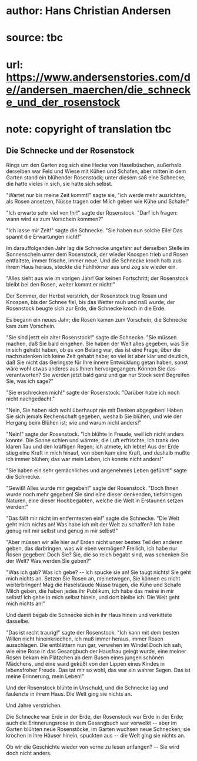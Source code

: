 # author: Hans Christian Andersen
# source: tbc
# url: https://www.andersenstories.com/de//andersen_maerchen/die_schnecke_und_der_rosenstock
# note: copyright of translation tbc

## Die Schnecke und der Rosenstock 

Rings um den Garten zog sich eine Hecke von Haselbüschen, außerhalb
derselben war Feld und Wiese mit Kühen und Schafen, aber mitten in dem
Garten stand ein blühender Rosenstock; unter diesem saß eine Schnecke,
die hatte vieles in sich, sie hatte sich selbst.

"Wartet nur bis meine Zeit kommt!" sagte sie, "ich werde mehr
ausrichten, als Rosen ansetzen, Nüsse tragen oder Milch geben wie Kühe
und Schafe!"

"Ich erwarte sehr viel von Ihr!" sagte der Rosenstock. "Darf ich
fragen: wann wird es zum Vorschein kommen?"

"Ich lasse mir Zeit!" sagte die Schnecke. "Sie haben nun solche Eile!
Das spannt die Erwartungen nicht!"

Im darauffolgenden Jahr lag die Schnecke ungefähr auf derselben Stelle
im Sonnenschein unter dem Rosenstock, der wieder Knospen trieb und Rosen
entfaltete, immer frische, immer neue. Und die Schnecke kroch halb aus
ihrem Haus heraus, steckte die Fühlhörner aus und zog sie wieder ein.

"Alles sieht aus wie im vorigen Jahr! Gar keinen Fortschritt; der
Rosenstock bleibt bei den Rosen, weiter kommt er nicht!"

Der Sommer, der Herbst verstrich, der Rosenstock trug Rosen und Knospen,
bis der Schnee fiel, bis das Wetter rauh und naß wurde; der Rosenstock
beugte sich zur Erde, die Schnecke kroch in die Erde.

Es begann ein neues Jahr; die Rosen kamen zum Vorschein, die Schnecke
kam zum Vorschein.

"Sie sind jetzt ein alter Rosenstock!" sagte die Schnecke. "Sie
müssen machen, daß Sie bald eingehen. Sie haben der Welt alles gegeben,
was Sie in sich gehabt haben, ob es von Belang war, das ist eine Frage,
über die nachzudenken ich keine Zeit gehabt habe; so viel ist aber klar
und deutlich, daß Sie nicht das Geringste für Ihre innere Entwicklung
getan haben, sonst wäre wohl etwas anderes aus Ihnen hervorgegangen.
Können Sie das verantworten? Sie werden jetzt bald ganz und gar nur
Stock sein! Begreifen Sie, was ich sage?"

"Sie erschrecken mich!" sagte der Rosenstock. "Darüber habe ich noch
nicht nachgedacht."

"Nein, Sie haben sich wohl überhaupt nie mit Denken abgegeben! Haben
Sie sich jemals Rechenschaft gegeben, weshalb Sie blühen, und wie der
Hergang beim Blühen ist; wie und warum nicht anders!"

"Nein!" sagte der Rosenstock. "Ich blühte in Freude, weil ich nicht
anders konnte. Die Sonne schien und wärmte, die Luft erfrischte, ich
trank den klaren Tau und den kräftigen Regen; ich atmete, ich lebte! Aus
der Erde stieg eine Kraft in mich hinauf, von oben kam eine Kraft, und
deshalb mußte ich immer blühen; das war mein Leben, ich konnte nicht
anders!"

"Sie haben ein sehr gemächliches und angenehmes Leben geführt!" sagte
die Schnecke.

"Gewiß! Alles wurde mir gegeben!" sagte der Rosenstock. "Doch Ihnen
wurde noch mehr gegeben! Sie sind eine dieser denkenden, tiefsinnigen
Naturen, eine dieser Hochbegabten, welche die Welt in Erstaunen setzen
werden!"

"Das fällt mir nicht im entferntesten ein!" sagte die Schnecke. "Die
Welt geht mich nichts an! Was habe ich mit der Welt zu schaffen? Ich
habe genug mit mir selbst und genug in mir selbst!"

"Aber müssen wir alle hier auf Erden nicht unser bestes Teil den
anderen geben, das darbringen, was wir eben vermögen? Freilich, ich habe
nur Rosen gegeben! Doch Sie? Sie, die so reich begabt sind, was schenken
Sie der Welt? Was werden Sie geben?"

"Was ich gab? Was ich gebe? -- Ich spucke sie an! Sie taugt nichts! Sie
geht mich nichts an. Setzen Sie Rosen an, meinetwegen, Sie können es
nicht weiterbringen! Mag die Haselstaude Nüsse tragen, die Kühe und
Schafe Milch geben, die haben jedes ihr Publikum, ich habe das meine in
mir selbst! Ich gehe in mich selbst hinein, und dort bleibe ich. Die
Welt geht mich nichts an!"

Und damit begab die Schnecke sich in ihr Haus hinein und verkittete
dasselbe.

"Das ist recht traurig!" sagte der Rosenstock. "Ich kann mit dem
besten Willen nicht hineinkriechen, ich muß immer heraus, immer Rosen
ausschlagen. Die entblättern nun gar, verwehen im Winde! Doch ich sah,
wie eine Rose in das Gesangbuch der Hausfrau gelegt wurde, eine meiner
Rosen bekam ein Plätzchen an dem Busen eines jungen schönen Mädchens,
und eine ward geküßt von den Lippen eines Kindes in lebensfroher Freude.
Das tat mir so wohl, das war ein wahrer Segen. Das ist meine Erinnerung,
mein Leben!"

Und der Rosenstock blühte in Unschuld, und die Schnecke lag und
faulenzte in ihrem Haus. Die Welt ging sie nichts an.

Und Jahre verstrichen.

Die Schnecke war Erde in der Erde, der Rosenstock war Erde in der Erde;
auch die Erinnerungsrose in dem Gesangbuch war verwelkt -- aber im
Garten blühten neue Rosenstöcke, im Garten wuchsen neue Schnecken; sie
krochen in ihre Häuser hinein, spuckten aus -- die Welt ging sie nichts
an.

Ob wir die Geschichte wieder von vorne zu lesen anfangen? -- Sie wird
doch nicht anders.
